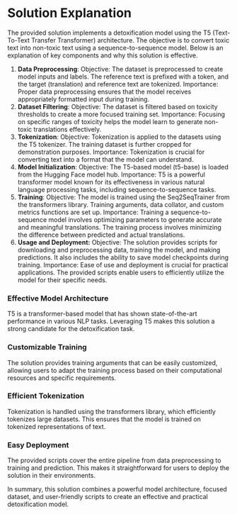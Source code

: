 # Solution Explanation
The provided solution implements a detoxification model using the T5 (Text-To-Text Transfer Transformer) architecture. The objective is to convert toxic text into non-toxic text using a sequence-to-sequence model. Below is an explanation of key components and why this solution is effective.

1. **Data Preprocessing**:
Objective: The dataset is preprocessed to create model inputs and labels. The reference text is prefixed with a token, and the target (translation) and reference text are tokenized.
Importance: Proper data preprocessing ensures that the model receives appropriately formatted input during training.
2. **Dataset Filtering**:
Objective: The dataset is filtered based on toxicity thresholds to create a more focused training set.
Importance: Focusing on specific ranges of toxicity helps the model learn to generate non-toxic translations effectively.
3. **Tokenization**:
Objective: Tokenization is applied to the datasets using the T5 tokenizer. The training dataset is further cropped for demonstration purposes.
Importance: Tokenization is crucial for converting text into a format that the model can understand.
4. **Model Initialization**:
Objective: The T5-based model (t5-base) is loaded from the Hugging Face model hub.
Importance: T5 is a powerful transformer model known for its effectiveness in various natural language processing tasks, including sequence-to-sequence tasks.
5. **Training**:
Objective: The model is trained using the Seq2SeqTrainer from the transformers library. Training arguments, data collator, and custom metrics functions are set up.
Importance: Training a sequence-to-sequence model involves optimizing parameters to generate accurate and meaningful translations. The training process involves minimizing the difference between predicted and actual translations.
6. **Usage and Deployment:**
Objective: The solution provides scripts for downloading and preprocessing data, training the model, and making predictions. It also includes the ability to save model checkpoints during training.
Importance: Ease of use and deployment is crucial for practical applications. The provided scripts enable users to efficiently utilize the model for their specific needs.


### Effective Model Architecture
T5 is a transformer-based model that has shown state-of-the-art performance in various NLP tasks. Leveraging T5 makes this solution a strong candidate for the detoxification task.

### Customizable Training
The solution provides training arguments that can be easily customized, allowing users to adapt the training process based on their computational resources and specific requirements.

### Efficient Tokenization
Tokenization is handled using the transformers library, which efficiently tokenizes large datasets. This ensures that the model is trained on tokenized representations of text.

### Easy Deployment
The provided scripts cover the entire pipeline from data preprocessing to training and prediction. This makes it straightforward for users to deploy the solution in their environments.

In summary, this solution combines a powerful model architecture, focused dataset, and user-friendly scripts to create an effective and practical detoxification model. 


